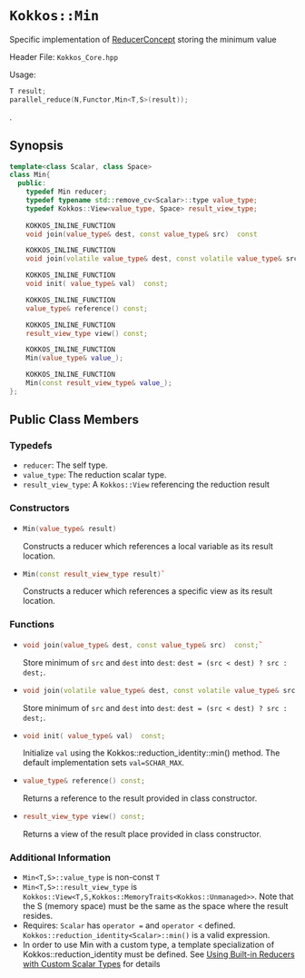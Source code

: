 # `Kokkos::Min`

Specific implementation of [ReducerConcept](Kokkos%3A%3AReducerConcept) storing the minimum value

Header File: `Kokkos_Core.hpp`

Usage: 
  ```c++
  T result;
  parallel_reduce(N,Functor,Min<T,S>(result));
  ```

. 

## Synopsis 
  ```c++
  template<class Scalar, class Space>
  class Min{
    public:
      typedef Min reducer;
      typedef typename std::remove_cv<Scalar>::type value_type;
      typedef Kokkos::View<value_type, Space> result_view_type;
      
      KOKKOS_INLINE_FUNCTION
      void join(value_type& dest, const value_type& src)  const

      KOKKOS_INLINE_FUNCTION
      void join(volatile value_type& dest, const volatile value_type& src) const;

      KOKKOS_INLINE_FUNCTION
      void init( value_type& val)  const;

      KOKKOS_INLINE_FUNCTION
      value_type& reference() const;

      KOKKOS_INLINE_FUNCTION
      result_view_type view() const;

      KOKKOS_INLINE_FUNCTION
      Min(value_type& value_);

      KOKKOS_INLINE_FUNCTION
      Min(const result_view_type& value_);
  };
  ```

## Public Class Members

### Typedefs
   
 * `reducer`: The self type.
 * `value_type`: The reduction scalar type.
 * `result_view_type`: A `Kokkos::View` referencing the reduction result 

### Constructors
 
 * ```c++
   Min(value_type& result)
   ```
   Constructs a reducer which references a local variable as its result location.  
 
 * ```c++
   Min(const result_view_type result)`
   ```
   Constructs a reducer which references a specific view as its result location.

### Functions

 * ```c++
   void join(value_type& dest, const value_type& src)  const;`
   ```
   Store minimum of `src` and `dest` into `dest`:  `dest = (src < dest) ? src : dest;`. 

 * ```c++
   void join(volatile value_type& dest, const volatile value_type& src) const;
   ```
   Store minimum of `src` and `dest` into `dest`:  `dest = (src < dest) ? src : dest;`. 

 * ```c++
   void init( value_type& val)  const;
   ```
   Initialize `val` using the Kokkos::reduction_identity<Scalar>::min() method.  The default implementation sets `val=SCHAR_MAX`.

 * ```c++
   value_type& reference() const;
   ```
   Returns a reference to the result provided in class constructor.

 * ```c++
   result_view_type view() const;
   ```
   Returns a view of the result place provided in class constructor.

### Additional Information
   * `Min<T,S>::value_type` is non-const `T`
   * `Min<T,S>::result_view_type` is `Kokkos::View<T,S,Kokkos::MemoryTraits<Kokkos::Unmanaged>>`.  Note that the S (memory space) must be the same as the space where the result resides.
   * Requires: `Scalar` has `operator =` and `operator <` defined. `Kokkos::reduction_identity<Scalar>::min()` is a valid expression. 
   * In order to use Min with a custom type, a template specialization of Kokkos::reduction_identity<CustomType> must be defined.  See [Using Built-in Reducers with Custom Scalar Types](Custom-Reductions%3A-Built-In-Reducers-with-Custom-Scalar-Types) for details